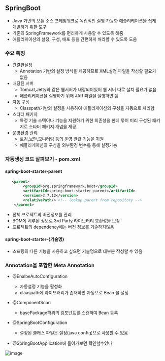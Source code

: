 ## SpringBoot
+ Java 기반의 오픈 소스 프레임워크로 독립적인 실행 가능한 애플리케이션을 쉽게 개발하기 위한 도구
+ 기존의 SpringFramework를 편리하게 사용할 수 있도록 해줌
+ 애플리케이션의 설정, 구성, 배포 등을 간편하게 처리할 수 있도록 도움

### 주요 특징
+ 간결한설정
  - Annotation 기반의 설정 방식을 제공하므로 XML설정 파일을 작성할 필요가 없음
+ 내장된 서버
  - Tomcat,Jetty와 같은 웹서버가 내장되어있어 웹 서버 따로 설치 필요가 없음
  - 애플리케이션을 실행하기 위해 JAR 파일을 실행하면 됨
+ 자동 구성
  - Classpath기반의 설정을 사용하여 애플리케이션의 구성을 자동으로 처리함
+ 스타터 패키지
  - 특정 기술 스택이나 기능을 지원하기 위한 의존성을 한데 묶어 미리 구성된 패키지로 스타터 패키지 개념을 제공
+ 운영환경 관리
  - 로깅,보안,모니터링 등의 운영 관련 기능을 지원
  - 애플리케이션의 구성을 외부환경 변수를 통해 설정가능

### 자동생성 코드 살펴보기 - pom.xml
#### spring-boot-starter-parent
```xml
   <parent>
        <groupId>org.springframework.boot</groupId>
        <artifactId>spring-boot-starter-parent</artifactId>
        <version>2.7.12</version>
        <relativePath/> <!-- lookup parent from repository -->
    </parent>
```
+ 전체 프로젝트의 버전정보를 관리
+ BOM에 시루된 정보로 3rd Party 라이브러리 호환성을 보장
+ 프로젝트의 dependency에는 버전 정보를 기술하지않음

#### spring-boot-starter-{기술명}
+ 스프링의 다른 기능을 사용하고 싶으면 기술명으로 대부분 작성할 수 있음


### Annotation을 포함한 Meta Annotation
+ @EnalbeAutoConfiguration
  - 자동설정 기능을 활성화
  - claaspath에 라이브러리가 존재하면 자동으로 Bean 을 설정

+ @ComponentScan
  - basePackage하위의 컴포넌트를 스캔하여 Bean 등록

+ @SpringBootConfiguration
  - 설정된 클래스 파일은 설정(java config)으로 사용할 수 있음

+ @SpringBootApplication에 들어가보면 확인할수있다

![image](https://github.com/chan0e/nhnacademy_Backend3-/assets/94053008/dfeee2e4-6181-4788-8320-a2bd0bf6c032)



